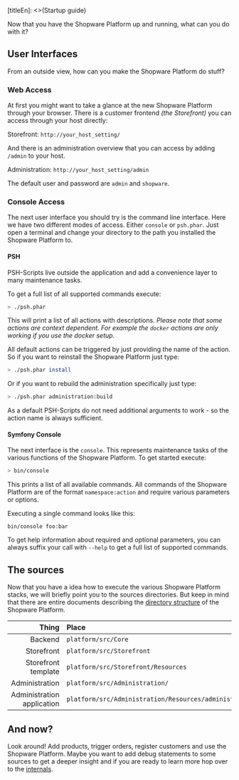 [titleEn]: <>(Startup guide)

Now that you have the Shopware Platform up and running, what can you do with it?

## User Interfaces

From an outside view, how can you make the Shopware Platform do stuff?

### Web Access

At first you might want to take a glance at the new Shopware Platform through your browser. There is a customer frontend *(the Storefront)* you can access through your host directly: 

Storefront: `http://your_host_setting/`

And there is an administration overview that you can access by adding `/admin` to your host.

Administration: `http://your_host_setting/admin`

The default user and password are `admin` and `shopware`.

### Console Access

The next user interface you should try is the command line interface. Here we have two different modes of access. Either `console` or `psh.phar`. Just open a terminal and change your directory to the path you installed the Shopware Platform to.

#### PSH

PSH-Scripts live outside the application and add a convenience layer to many maintenance tasks.

To get a full list of all supported commands execute:

```bash
> ./psh.phar
```

This will print a list of all actions with descriptions. *Please note that some actions are context dependent. For example the `docker` actions are only working if you use the docker setup.*

All default actions can be triggered by just providing the name of the action. So if you want to reinstall the Shopware Platform just type:

```bash
> ./psh.phar install
```

Or if you want to rebuild the administration specifically just type:

```bash
> ./psh.phar administration:build
```

As a default PSH-Scripts do not need additional arguments to work - so the action name is always sufficient. 

#### Symfony Console

The next interface is the `console`. This represents maintenance tasks of the various functions of the Shopware Platform. To get started execute: 

```bash
> bin/console
```

This prints a list of all available commands. All commands of the Shopware Platform are of the format `namespace:action` and require various parameters or options.

Executing a single command looks like this:

```
bin/console foo:bar
```

To get help information about required and optional parameters, you can always suffix your call with `--help` to get a full list of supported commands.

## The sources

Now that you have a idea how to execute the various Shopware Platform stacks, we will briefly point you to the sources directories. But keep in mind that there are entire documents describing the [directory structure](../2-platform/30-directory-structure.md) of the Shopware Platform.

| Thing | Place
| ----: | :----
| Backend | `platform/src/Core`
| Storefront  | `platform/src/Storefront`
| Storefront template  | `platform/src/Storefront/Resources`
| Administration | `platform/src/Administration/`
| Administration application | `platform/src/Administration/Resources/administration`

## And now?

Look around! Add products, trigger orders, register customers and use the Shopware Platform. Maybe you want to add debug statements to some sources to get a deeper insight and if you are ready to learn more hop over to the [internals](../2-platform/10-platform.md).
